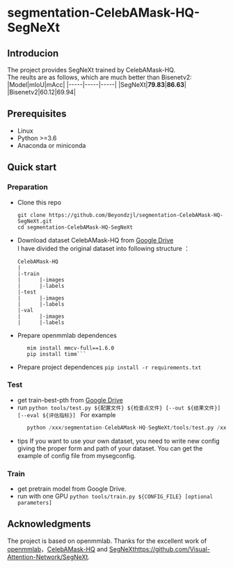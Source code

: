 # segmentation-CelebAMask-HQ-SegNeXt
## Introducion
The project provides SegNeXt trained by CelebAMask-HQ. <br>
The reults are as follows, which are much better than Bisenetv2:
|Model|mIoU|mAcc|
|-----|-----|-----|
|SegNeXt|**79.83**|**86.63**|
|Bisenetv2|60.12|69.94|
## Prerequisites
- Linux
- Python >=3.6
- Anaconda or miniconda
## Quick start
### Preparation
- Clone this repo
  ```
  git clone https://github.com/Beyondzjl/segmentation-CelebAMask-HQ-SegNeXt.git
  cd segmentation-CelebAMask-HQ-SegNeXt
  ```
- Download dataset CelebAMask-HQ from [Google Drive](https://drive.google.com/drive/folders/170q_UvzbzWVDveKd2et2lzaqzTiybKlz?usp=drive_link)<br>
  I have divided the original dataset into following structure ：
  ```
  CelebAMask-HQ
  |
  |-train
  |      |-images
  |      |-labels
  |-test
  |      |-images
  |      |-labels
  |-val
  |      |-images
  |      |-labels
  ```
- Prepare openmmlab dependences
  ```pip install -U openmim
     mim install mmcv-full==1.6.0
     pip install timm```
- Prepare project dependences
  `pip install -r requirements.txt`
### Test
- get train-best-pth from [Google Drive](https://drive.google.com/file/d/1rp5D48-1renqNCQ3LkJAYK5__QVFN_IV/view?usp=drive_link)
- run
  ```python tools/test.py ${配置文件} ${检查点文件} [--out ${结果文件}] [--eval ${评估指标}] ```
  For example
  ```python /xxx/segmentation-CelebAMask-HQ-SegNeXt/tools/test.py /xxx/segmentation-CelebAMask-HQ-SegNeXt/mysegconfig/segnext_CelebAMask_test.py /xxx/segmentation-CelebAMask-HQ-SegNeXt/iter_160000.pth --eval mIoU ## give you the evalution results
     python /xxx/segmentation-CelebAMask-HQ-SegNeXt/tools/test.py /xxx/segmentation-CelebAMask-HQ-SegNeXt/mysegconfig/segnext_CelebAMask_test.py /xxx/segmentation-CelebAMask-HQ-SegNeXt/iter_160000.pth --show-dir <results_path>/xxx.png> --gpu-id 2 ## save the results to the path```
- tips
  If you want to use your own dataset, you need to write new config giving the proper form and path of your dataset. You can get the example of config file from
  mysegconfig.
### Train
- get pretrain model from Google Drive.
- run with one GPU
  `python tools/train.py ${CONFIG_FILE} [optional parameters]`
## Acknowledgments
The project is based on openmmlab. Thanks for the excellent work of [openmmlab](https://github.com/open-mmlab/mmsegmentation/tree/main)，[CelebAMask-HQ](https://github.com/switchablenorms/CelebAMask-HQ) and [SegNeXt](https://github.com/Visual-Attention-Network/SegNeXt)https://github.com/Visual-Attention-Network/SegNeXt.
  

